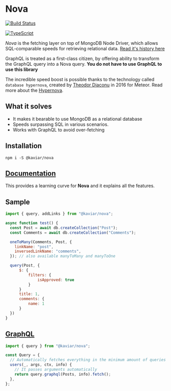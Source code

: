 # Nova

[![Build Status](https://api.travis-ci.org/kaviarjs/nova.svg?branch=master)](https://travis-ci.org/kaviarjs/nova)

[![TypeScript](https://badges.frapsoft.com/typescript/version/typescript-next.svg?v=101)](https://github.com/ellerbrock/typescript-badges/)

_Nova_ is the fetching layer on top of MongoDB Node Driver, which allows SQL-comparable speeds for retrieving relational data. [Read it's history here](./docs/story.md)

GraphQL is treated as a first-class citizen, by offering ability to transform the GraphQL query into a Nova query. **You do not have to use GraphQL to use this library**

The incredible speed boost is possible thanks to the technology called `database hypernova`, created by [Theodor Diaconu](https://www.linkedin.com/in/dtheodor/) in 2016 for Meteor. Read more about the [Hypernova](./docs/hypernova.md).

## What it solves

- It makes it bearable to use MongoDB as a relational database
- Speeds surpassing SQL in various scenarios.
- Works with GraphQL to avoid over-fetching

## Installation

```
npm i -S @kaviar/nova
```

## [Documentation](docs/index.md)

This provides a learning curve for **Nova** and it explains all the features.

## Sample

```js
import { query, addLinks } from "@kaviar/nova";

async function test() {
  const Post = await db.createCollection("Post");
  const Comments = await db.createCollection("Comments");

  oneToMany(Comments, Post, {
    linkName: "post",
    inversedLinkName: "comments",
  }); // also available manyToMany and manyToOne

  query(Post, {
      $: {
          filters: {
              isApproved: true
          }
      }
      title: 1,
      comments: {
          name: 1
      }
  })
}
```

## [GraphQL](./docs/index.md)

```js
import { query } from "@kaviar/nova";

const Query = {
  // Automatically fetches everything in the minimum amount of queries
  users(_, args, ctx, info) {
    // It passes arguments automatically
    return query.graphql(Posts, info).fetch();
  },
};
```
